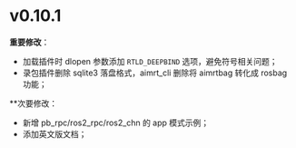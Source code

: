 # v0.10.1

**重要修改**：

- 加载插件时 dlopen 参数添加 `RTLD_DEEPBIND` 选项，避免符号相关问题；
- 录包插件删除 sqlite3 落盘格式，aimrt_cli 删除将 aimrtbag 转化成 rosbag 功能；

**次要修改：

- 新增 pb_rpc/ros2_rpc/ros2_chn 的 app 模式示例；
- 添加英文版文档；
